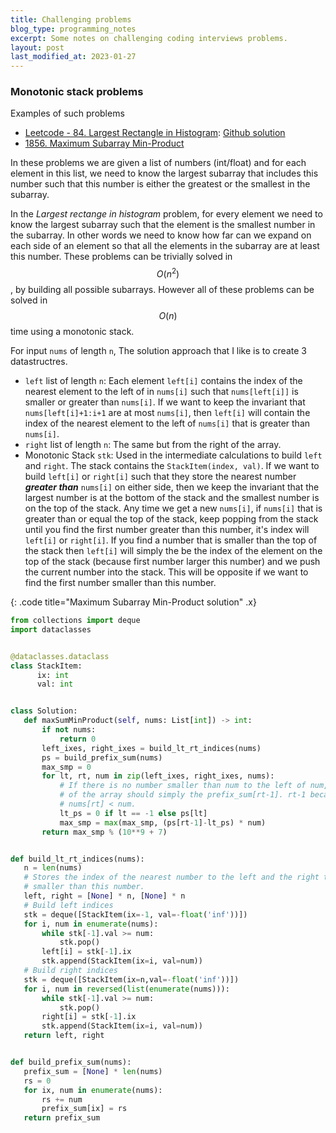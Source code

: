 ```yaml
---
title: Challenging problems
blog_type: programming_notes
excerpt: Some notes on challenging coding interviews problems.
layout: post
last_modified_at: 2023-01-27
---
```


### Monotonic stack problems

Examples of such problems
* [Leetcode - 84. Largest Rectangle in Histogram](https://leetcode.com/problems/largest-rectangle-in-histogram/): [Github solution](https://github.com/psvishnu91/interview-problems/blob/master/leetcode/84-largest-rectangle-in-histogram.py)
* [1856. Maximum Subarray Min-Product](https://leetcode.com/problems/maximum-subarray-min-product/)

In these problems we are given a list of numbers (int/float) and for each element in this
list, we need to know the largest subarray that includes this number such that this number
is either the greatest or the smallest in the subarray.

In the _Largest rectange in histogram_ problem, for every element we need to know the
largest subarray such that the element is the smallest number in the subarray. In other
words we need to know how far can we expand on each side of an element so that all the
elements in the subarray are at least this number.
These problems can be trivially solved in $$O(n^2)$$, by building all possible subarrays.
However all of these problems  can be solved in $$O(n)$$ time using a monotonic stack.

For input `nums` of length `n`, The solution approach that I like is to create 3 datastructres.
* `left` list of length `n`: Each element `left[i]` contains the index of the nearest
  element to the left of  in `nums[i]` such that `nums[left[i]]` is smaller or greater
  than `nums[i]`. If we want to keep the invariant that `nums[left[i]+1:i+1` are at most
  `nums[i]`, then `left[i]` will contain the index of the nearest element to the left
  of `nums[i]` that is greater than `nums[i]`.
* `right` list of length `n`: The same but from the right of the array.
* Monotonic Stack `stk`: Used in the intermediate calculations to build `left` and
  `right`. The stack contains the `StackItem(index, val)`. If we want to build
  `left[i]` or `right[i]` such that they store the nearest number **_greater than_**
  `nums[i]` on either side, then we keep the invariant that the largest number is at the
  bottom of the stack and the smallest number is on the top of the stack. Any time we
  get a new `nums[i]`, if `nums[i]` that is greater than or equal the top of the stack,
  keep popping from the stack until you find the first number greater than this number,
  it's index will `left[i]` or `right[i]`. If you find a number that is smaller than
  the top of the stack then `left[i]` will simply the be the index of the element on
  the top of the stack (because first number larger this number) and we push the current
  number into the stack. This will be opposite if we want to find the first number smaller
  than this number.


{: .code title="Maximum Subarray Min-Product solution" .x}
 ``` python
from collections import deque
import dataclasses


@dataclasses.dataclass
class StackItem:
       ix: int
       val: int


class Solution:
    def maxSumMinProduct(self, nums: List[int]) -> int:
        if not nums:
            return 0
        left_ixes, right_ixes = build_lt_rt_indices(nums)
        ps = build_prefix_sum(nums)
        max_smp = 0
        for lt, rt, num in zip(left_ixes, right_ixes, nums):
            # If there is no number smaller than num to the left of num, then the sum
            # of the array should simply the prefix_sum[rt-1]. rt-1 because
            # nums[rt] < num.
            lt_ps = 0 if lt == -1 else ps[lt]
            max_smp = max(max_smp, (ps[rt-1]-lt_ps) * num)
        return max_smp % (10**9 + 7)


def build_lt_rt_indices(nums):
    n = len(nums)
    # Stores the index of the nearest number to the left and the right that is
    # smaller than this number.
    left, right = [None] * n, [None] * n
    # Build left indices
    stk = deque([StackItem(ix=-1, val=-float('inf'))])
    for i, num in enumerate(nums):
        while stk[-1].val >= num:
            stk.pop()
        left[i] = stk[-1].ix
        stk.append(StackItem(ix=i, val=num))
    # Build right indices
    stk = deque([StackItem(ix=n,val=-float('inf'))])
    for i, num in reversed(list(enumerate(nums))):
        while stk[-1].val >= num:
            stk.pop()
        right[i] = stk[-1].ix
        stk.append(StackItem(ix=i, val=num))
    return left, right


def build_prefix_sum(nums):
    prefix_sum = [None] * len(nums)
    rs = 0
    for ix, num in enumerate(nums):
        rs += num
        prefix_sum[ix] = rs
    return prefix_sum
 ```
